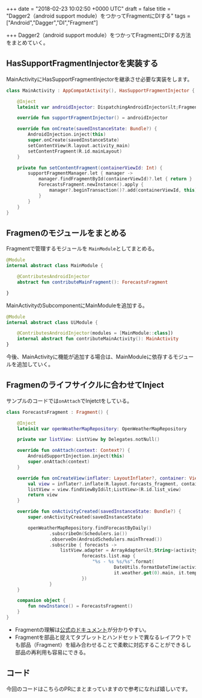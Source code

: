 
+++
date = "2018-02-23 10:02:50 +0000 UTC"
draft = false
title = "Dagger2（android support module）をつかってFragmentにDIする"
tags = ["Android","Dagger","DI","Fragment"]

+++
Dagger2（android support module）をつかってFragmentにDIする方法をまとめていく。

## HasSupportFragmentInjectorを実装する

MainActivityにHasSupportFragmentInjectorを継承させ必要な実装をします。

```kotlin
class MainActivity : AppCompatActivity(), HasSupportFragmentInjector {

    @Inject
    lateinit var androidInjector: DispatchingAndroidInjector&lt;Fragment>

    override fun supportFragmentInjector() = androidInjector

    override fun onCreate(savedInstanceState: Bundle?) {
        AndroidInjection.inject(this)
        super.onCreate(savedInstanceState)
        setContentView(R.layout.activity_main)
        setContentFragment(R.id.mainLayout)
    }

    private fun setContentFragment(containerViewId: Int) {
        supportFragmentManager.let { manager ->
            manager.findFragmentById(containerViewId)?.let { return }
            ForecastsFragment.newInstance().apply {
                manager?.beginTransaction()?.add(containerViewId, this)?.commit()
            }
        }
    }
}

```


## Fragmenのモジュールをまとめる

Fragmentで管理するモジュールを <code>MainModule</code>としてまとめる。

```kotlin
@Module
internal abstract class MainModule {

    @ContributesAndroidInjector
    abstract fun contributeMainFragment(): ForecastsFragment

}

```


 MainActivityのSubcomponentにMainModuleを追加する。

```kotlin
@Module
internal abstract class UiModule {

    @ContributesAndroidInjector(modules = [MainModule::class])
    internal abstract fun contributeMainActivity(): MainActivity
}

```


今後、MainActivityに機能が追加する場合は、MainModuleに依存するモジュールを追加していく。

## Fragmenのライフサイクルに合わせてInject

サンプルのコードでは<code>onAttach</code>でInjetctをしている。

```kotlin
class ForecastsFragment : Fragment() {

    @Inject
    lateinit var openWeatherMapRepository: OpenWeatherMapRepository

    private var listView: ListView by Delegates.notNull()

    override fun onAttach(context: Context?) {
        AndroidSupportInjection.inject(this)
        super.onAttach(context)
    }

    override fun onCreateView(inflater: LayoutInflater?, container: ViewGroup?, savedInstanceState: Bundle?): View? {
        val view = inflater?.inflate(R.layout.forcasts_fragment, container, false) ?: return null
        listView = view.findViewById&lt;ListView>(R.id.list_view)
        return view
    }

    override fun onActivityCreated(savedInstanceState: Bundle?) {
        super.onActivityCreated(savedInstanceState)

        openWeatherMapRepository.findForecastByDaily()
                .subscribeOn(Schedulers.io())
                .observeOn(AndroidSchedulers.mainThread())
                .subscribe { forecasts ->
                    listView.adapter = ArrayAdapter&lt;String>(activity, android.R.layout.simple_list_item_1,
                            forecasts.list.map {
                                "%s - %s %s/%s".format(
                                        DateUtils.formatDateTime(activity, it.dt * 1000L, FORMAT_NO_YEAR),
                                        it.weather.get(0).main, it.temp.min, it.temp.max)
                            })
                }
    }

    companion object {
        fun newInstance() = ForecastsFragment()
    }
}

```


<ul>
<li>Fragmentの理解は<a href="https://developer.android.com/guide/components/fragments.html?hl=ja">公式のドキュメント</a>が分かりやすい。</li>
<li>Fragmentを部品と捉えてタブレットとハンドセットで異なるレイアウトでも部品（Fragment）を組み合わせることで柔軟に対応することができるし部品の再利用も容易にできる。</li>
</ul>


## コード

今回のコードはこちらのPRにまとまっていますので参考になれば嬉しいです。


<div class="github-card" data-user="soushin/sunshine-app/pull" data-repo="2" data-width="400" data-height="" data-theme="default"></div>
<script src="https://cdn.jsdelivr.net/github-cards/latest/widget.js"></script>



